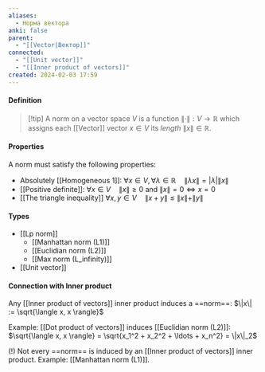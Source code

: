```yaml
---
aliases:
  - Норма вектора
anki: false
parent:
  - "[[Vector|Вектор]]"
connected:
  - "[[Unit vector]]"
  - "[[Inner product of vectors]]"
created: 2024-02-03 17:59
---
```


#### Definition
> [!tip] A norm on a vector space $V$ is 
a function $\|\cdot\|: V \to \mathbb{R}$ which assigns each [[Vector]] vector $x \in V$ its *length* $\|x\| \in \mathbb{R}$.

#### Properties
A norm must satisfy the following properties:
- Absolutely [[Homogeneous 1]]: $\forall x \in V, \forall \lambda \in \mathbb{R} \quad \|\lambda x\| = |\lambda| \|x\|$
- [[Positive definite]]: $\forall x \in V \quad \|x\| \geq 0$ and $\|x\| = 0 \iff x = 0$
- [[The triangle inequality]] $\forall x, y \in V \quad \|x + y\| \leq \|x\| + \|y\|$


#### Types
- [[Lp norm]]
    - [[Manhattan norm (L1)]]
    - [[Euclidian norm (L2)]]
    - [[Max norm (L_infinity)]]
- [[Unit vector]]


#### Connection with Inner product
 Any [[Inner product of vectors]] inner product induces a ==norm==:
 $\|x\| := \sqrt{\langle x, x \rangle}$

Example: [[Dot product of vectors]]  induces [[Euclidian norm (L2)]]:
$\sqrt{\langle x, x \rangle} = \sqrt{x_1^2 + x_2^2 + \ldots + x_n^2} = \|x\|_2$

(!) Not every ==norm== is induced by an [[Inner product of vectors]] inner product.
Example: [[Manhattan norm (L1)]].





